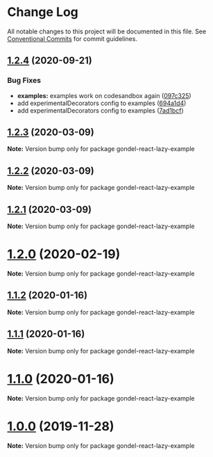 # Change Log

All notable changes to this project will be documented in this file.
See [Conventional Commits](https://conventionalcommits.org) for commit guidelines.

## [1.2.4](https://github.com/namics/gondel/compare/v1.2.3...v1.2.4) (2020-09-21)


### Bug Fixes

* **examples:** examples work on codesandbox again ([097c325](https://github.com/namics/gondel/commit/097c32566bd5e982237aa4f1d4a5c1e76fca5ed8))
* add experimentalDecorators config to examples ([694a1d4](https://github.com/namics/gondel/commit/694a1d496ed7aa962dbd9683fdd2d598a92f63e2))
* add experimentalDecorators config to examples ([7ad1bcf](https://github.com/namics/gondel/commit/7ad1bcfca0563629262cc712a935b1cdc194cfd0))





## [1.2.3](https://github.com/namics/gondel/compare/v1.2.2...v1.2.3) (2020-03-09)

**Note:** Version bump only for package gondel-react-lazy-example





## [1.2.2](https://github.com/namics/gondel/compare/v1.2.1...v1.2.2) (2020-03-09)

**Note:** Version bump only for package gondel-react-lazy-example





## [1.2.1](https://github.com/namics/gondel/compare/v1.2.0...v1.2.1) (2020-03-09)

**Note:** Version bump only for package gondel-react-lazy-example





# [1.2.0](https://github.com/namics/gondel/compare/v1.1.2...v1.2.0) (2020-02-19)

**Note:** Version bump only for package gondel-react-lazy-example





## [1.1.2](https://github.com/namics/gondel/compare/v1.1.1...v1.1.2) (2020-01-16)

**Note:** Version bump only for package gondel-react-lazy-example





## [1.1.1](https://github.com/namics/gondel/compare/v1.1.0...v1.1.1) (2020-01-16)

**Note:** Version bump only for package gondel-react-lazy-example





# [1.1.0](https://github.com/namics/gondel/compare/v1.0.0...v1.1.0) (2020-01-16)

**Note:** Version bump only for package gondel-react-lazy-example





# [1.0.0](https://github.com/namics/gondel/compare/v0.1.0...v1.0.0) (2019-11-28)

**Note:** Version bump only for package gondel-react-lazy-example

